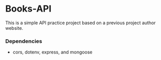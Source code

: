 # Books-API
This is a simple API practice project based on a previous project author website.
### Dependencies
* cors, dotenv, express, and mongoose